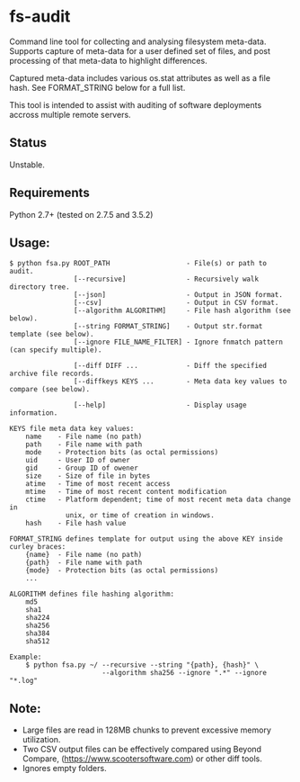 # fs-audit
Command line tool for collecting and analysing filesystem meta-data. Supports 
capture of meta-data for a user defined set of files, and post processing of
that meta-data to highlight differences.

Captured meta-data includes various os.stat attributes as well as a file hash.
See FORMAT_STRING below for a full list.

This tool is intended to assist with auditing of software deployments accross
multiple remote servers.

## Status
Unstable.

## Requirements
Python 2.7+ (tested on 2.7.5 and 3.5.2)

## Usage:
```
$ python fsa.py ROOT_PATH                   - File(s) or path to audit.
                [--recursive]               - Recursively walk directory tree.
                [--json]                    - Output in JSON format.
                [--csv]                     - Output in CSV format.
                [--algorithm ALGORITHM]     - File hash algorithm (see below).
                [--string FORMAT_STRING]    - Output str.format template (see below).
                [--ignore FILE_NAME_FILTER] - Ignore fnmatch pattern (can specify multiple).
                
                [--diff DIFF ...            - Diff the specified archive file records.
                [--diffkeys KEYS ...        - Meta data key values to compare (see below).
                
                [--help]                    - Display usage information.

KEYS file meta data key values:
    name    - File name (no path)
    path    - File name with path
    mode    - Protection bits (as octal permissions)
    uid     - User ID of owner
    gid     - Group ID of owener
    size    - Size of file in bytes
    atime   - Time of most recent access
    mtime   - Time of most recent content modification
    ctime   - Platform dependent; time of most recent meta data change in
              unix, or time of creation in windows.
    hash    - File hash value

FORMAT_STRING defines template for output using the above KEY inside curley braces:
    {name}  - File name (no path)
    {path}  - File name with path
    {mode}  - Protection bits (as octal permissions)
    ...

ALGORITHM defines file hashing algorithm:
    md5
    sha1
    sha224
    sha256
    sha384
    sha512

Example:
    $ python fsa.py ~/ --recursive --string "{path}, {hash}" \
                       --algorithm sha256 --ignore ".*" --ignore "*.log"
```

## Note:
 * Large files are read in 128MB chunks to prevent excessive memory utilization.
 * Two CSV output files can be effectively compared using Beyond Compare, (https://www.scootersoftware.com) or other diff tools.
 * Ignores empty folders.

